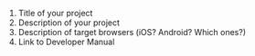 1. Title of your project
2. Description of your project
3. Description of target browsers (iOS? Android? Which ones?)
4. Link to Developer Manual
